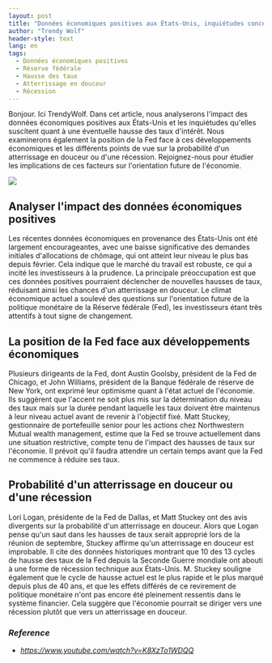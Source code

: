 ```yaml
---
layout: post
title: "Données économiques positives aux États-Unis, inquiétudes concernant les hausses de taux et position de la Fed"
author: "Trendy Wolf"
header-style: text
lang: en
tags:
  - Données économiques positives
  - Réserve fédérale
  - Hausse des taux
  - Atterrissage en douceur
  - Récession
---
```


Bonjour. Ici TrendyWolf. Dans cet article, nous analyserons l'impact des données économiques positives aux États-Unis et les inquiétudes qu'elles suscitent quant à une éventuelle hausse des taux d'intérêt. Nous examinerons également la position de la Fed face à ces développements économiques et les différents points de vue sur la probabilité d'un atterrissage en douceur ou d'une récession. Rejoignez-nous pour étudier les implications de ces facteurs sur l'orientation future de l'économie.

<img
    src="https://i.ytimg.com/vi/K8XzTo1WDQQ/hqdefault.jpg"
/>


## Analyser l'impact des données économiques positives
Les récentes données économiques en provenance des États-Unis ont été largement encourageantes, avec une baisse significative des demandes initiales d'allocations de chômage, qui ont atteint leur niveau le plus bas depuis février. Cela indique que le marché du travail est robuste, ce qui a incité les investisseurs à la prudence. La principale préoccupation est que ces données positives pourraient déclencher de nouvelles hausses de taux, réduisant ainsi les chances d'un atterrissage en douceur. Le climat économique actuel a soulevé des questions sur l'orientation future de la politique monétaire de la Réserve fédérale (Fed), les investisseurs étant très attentifs à tout signe de changement.

## La position de la Fed face aux développements économiques
Plusieurs dirigeants de la Fed, dont Austin Goolsby, président de la Fed de Chicago, et John Williams, président de la Banque fédérale de réserve de New York, ont exprimé leur optimisme quant à l'état actuel de l'économie. Ils suggèrent que l'accent ne soit plus mis sur la détermination du niveau des taux mais sur la durée pendant laquelle les taux doivent être maintenus à leur niveau actuel avant de revenir à l'objectif fixé. Matt Stuckey, gestionnaire de portefeuille senior pour les actions chez Northwestern Mutual wealth management, estime que la Fed se trouve actuellement dans une situation restrictive, compte tenu de l'impact des hausses de taux sur l'économie. Il prévoit qu'il faudra attendre un certain temps avant que la Fed ne commence à réduire ses taux.

## Probabilité d'un atterrissage en douceur ou d'une récession
Lori Logan, présidente de la Fed de Dallas, et Matt Stuckey ont des avis divergents sur la probabilité d'un atterrissage en douceur. Alors que Logan pense qu'un saut dans les hausses de taux serait approprié lors de la réunion de septembre, Stuckey affirme qu'un atterrissage en douceur est improbable. Il cite des données historiques montrant que 10 des 13 cycles de hausse des taux de la Fed depuis la Seconde Guerre mondiale ont abouti à une forme de récession technique aux États-Unis. M. Stuckey souligne également que le cycle de hausse actuel est le plus rapide et le plus marqué depuis plus de 40 ans, et que les effets différés de ce revirement de politique monétaire n'ont pas encore été pleinement ressentis dans le système financier. Cela suggère que l'économie pourrait se diriger vers une récession plutôt que vers un atterrissage en douceur.


### _Reference_
- _https://www.youtube.com/watch?v=K8XzTo1WDQQ_

